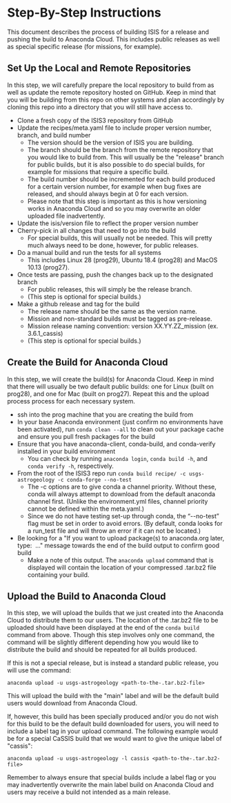 # Step-By-Step Instructions

This document describes the process of building ISIS for a release and pushing the build to Anaconda Cloud. This includes public releases as well as special specific release (for missions, for example).

## Set Up the Local and Remote Repositories

In this step, we will carefully prepare the local repository to build from as well as update the remote repository hosted on GitHub. Keep in mind that you will be building from this repo on other systems and plan accordingly by cloning this repo into a directory that you will still have access to.

* Clone a fresh copy of the ISIS3 repository from GitHub
* Update the recipes/meta.yaml file to include proper version number, branch, and build number
  * The version should be the version of ISIS you are building.
  * The branch should be the branch from the remote repository that you would like to build from. This will usually be the "release" branch for public builds, but it is also possible to do special builds, for example for missions that require a specific build.
  * The build number should be incremented for each build produced for a certain version number, for example when bug fixes are released, and should always begin at 0 for each version.
  * Please note that this step is important as this is how versioning works in Anaconda Cloud and so you may overwrite an older uploaded file inadvertently.
* Update the isis/version file to reflect the proper version number
* Cherry-pick in all changes that need to go into the build
  * For special builds, this will usually not be needed. This will pretty much always need to be done, however, for public releases.
* Do a manual build and run the tests for all systems
  * This includes Linux 28 (prog29), Ubuntu 18.4 (prog28) and MacOS 10.13 (prog27).
* Once tests are passing, push the changes back up to the designated branch
  * For public releases, this will simply be the release branch.
  * (This step is optional for special builds.)
* Make a github release and tag for the build 
  * The release name should be the same as the version name. 
  * Mission and non-standard builds must be tagged as pre-release.
  * Mission release naming convention: version XX.YY.ZZ_mission (ex. 3.6.1_cassis)
  * (This step is optional for special builds.)

## Create the Build for Anaconda Cloud

In this step, we will create the build(s) for Anaconda Cloud. Keep in mind that there will usually be two default public builds: one for Linux (built on prog28), and one for Mac (built on prog27). Repeat this and the upload process process for each necessary system.

* ssh into the prog machine that you are creating the build from
* In your base Anaconda environment (just confirm no environments have been activated), run `conda clean --all` to clean out your package cache and ensure you pull fresh packages for the build
* Ensure that you have anaconda-client, conda-build, and conda-verify installed in your build environment
  * You can check by running ```anaconda login```, ```conda build -h```, and ```conda verify -h```, respectively.
* From the root of the ISIS3 repo run ```conda build recipe/ -c usgs-astrogeology -c conda-forge --no-test```
  * The -c options are to give conda a channel priority. Without these, conda will always attempt to download from the default anaconda channel first. (Unlike the environment.yml files, channel priority cannot be defined within the meta.yaml.)
  * Since we do not have testing set-up through conda, the “--no-test” flag must be set in order to avoid errors. (By default, conda looks for a run_test file and will throw an error if it can not be located.)
* Be looking for a "If you want to upload package(s) to anaconda.org later, type:  ..." message towards the end of the build output to confirm good build
  * Make a note of this output. The ```anaconda upload``` command that is displayed will contain the location of your compressed .tar.bz2 file containing your build.

## Upload the Build to Anaconda Cloud

In this step, we will upload the builds that we just created into the Anaconda Cloud to distribute them to our users. The location of the .tar.bz2 file to be uploaded should have been displayed at the end of the ```conda build``` command from above. Though this step involves only one command, the command will be slightly different depending how you would like to distribute the build and should be repeated for all builds produced.

If this is not a special release, but is instead a standard public release, you will use the command:

```anaconda upload -u usgs-astrogeology <path-to-the-.tar.bz2-file>```

This will upload the build with the "main" label and will be the default build users would download from Anaconda Cloud.

If, however, this build has been specially produced and/or you do not wish for this build to be the default build downloaded for users, you will need to include a label tag in your upload command. The following example would be for a special CaSSIS build that we would want to give the unique label of "cassis":

```anaconda upload -u usgs-astrogeology -l cassis <path-to-the-.tar.bz2-file>```

Remember to always ensure that special builds include a label flag or you may inadvertently overwrite the main label build on Anaconda Cloud and users may receive a build not intended as a main release.

